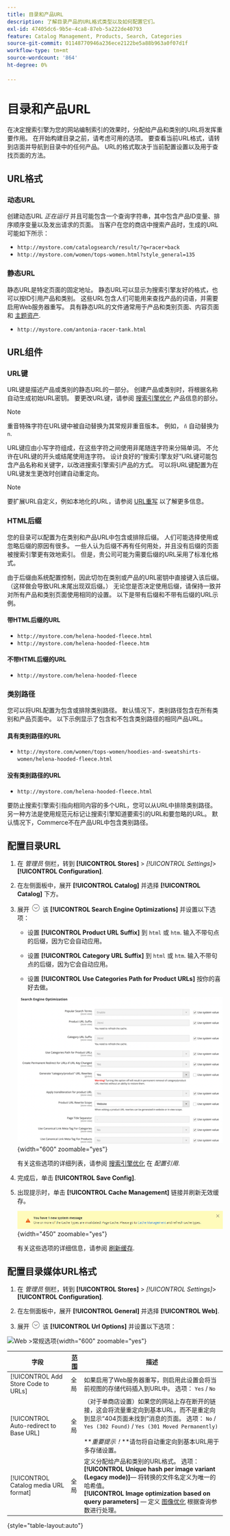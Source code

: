 ```yaml
---
title: 目录和产品URL
description: 了解目录产品的URL格式类型以及如何配置它们。
exl-id: 47405dc6-9b5e-4ca8-87eb-5a222de40793
feature: Catalog Management, Products, Search, Categories
source-git-commit: 01148770946a236ece2122be5a88b963a0f07d1f
workflow-type: tm+mt
source-wordcount: '864'
ht-degree: 0%

---
```


# 目录和产品URL

在决定搜索引擎为您的网站编制索引的效果时，分配给产品和类别的URL将发挥重要作用。 在开始构建目录之前，请考虑可用的选项。 要查看当前URL格式，请转到店面并导航到目录中的任何产品。 URL的格式取决于当前配置设置以及用于查找页面的方法。

## URL格式

### 动态URL

创建动态URL _正在运行_ 并且可能包含一个查询字符串，其中包含产品ID变量、排序顺序变量以及发出请求的页面。 当客户在您的商店中搜索产品时，生成的URL可能如下所示：

- `http://mystore.com/catalogsearch/result/?q=racer+back`
- `http://mystore.com/women/tops-women.html?style_general=135`

### 静态URL

静态URL是特定页面的固定地址。 静态URL可以显示为搜索引擎友好的格式，也可以按ID引用产品和类别。 这些URL包含人们可能用来查找产品的词语，并需要启用Web服务器重写。 具有静态URL的文件通常用于产品和类别页面、内容页面和 [主题资产](../content-design/theme-assets.md).

- `http://mystore.com/antonia-racer-tank.html`

## URL组件

### URL键

URL键是描述产品或类别的静态URL的一部分。 创建产品或类别时，将根据名称自动生成初始URL密钥。 要更改URL键，请参阅 [搜索引擎优化](product-search-engine-optimization.md) 产品信息的部分。

>[!NOTE]
>
>重音特殊字符在URL键中被自动替换为其常规非重音版本。 例如， `ñ` 自动替换为 `n`.

URL键应由小写字符组成，在这些字符之间使用非尾随连字符来分隔单词。 不允许在URL键的开头或结尾使用连字符。 设计良好的“搜索引擎友好”URL键可能包含产品名称和关键字，以改进搜索引擎索引产品的方式。 可以将URL键配置为在URL键发生更改时创建自动重定向。

>[!NOTE]
>
>要扩展URL自定义，例如本地化的URL，请参阅 [URL重写](../merchandising-promotions/url-rewrite.md) 以了解更多信息。

### HTML后缀

您的目录可以配置为在类别和产品URL中包含或排除后缀。 人们可能选择使用或忽略后缀的原因有很多。 一些人认为后缀不再有任何用处，并且没有后缀的页面被搜索引擎更有效地索引。 但是，贵公司可能为需要后缀的URL采用了标准化格式。

由于后缀由系统配置控制，因此切勿在类别或产品的URL密钥中直接键入该后缀。 （这样做会导致URL末尾出现双后缀。） 无论您是否决定使用后缀，请保持一致并对所有产品和类别页面使用相同的设置。 以下是带有后缀和不带有后缀的URL示例。

#### 带HTML后缀的URL

- `http://mystore.com/helena-hooded-fleece.html`
- `http://mystore.com/helena-hooded-fleece.htm`

#### 不带HTML后缀的URL

- `http://mystore.com/helena-hooded-fleece`

### 类别路径

您可以将URL配置为包含或排除类别路径。 默认情况下，类别路径包含在所有类别和产品页面中。 以下示例显示了包含和不包含类别路径的相同产品URL。

#### 具有类别路径的URL

- `http://mystore.com/women/tops-women/hoodies-and-sweatshirts-women/helena-hooded-fleece.html`

#### 没有类别路径的URL

- `http://mystore.com/helena-hooded-fleece.html`

要防止搜索引擎索引指向相同内容的多个URL，您可以从URL中排除类别路径。 另一种方法是使用规范元标记让搜索引擎知道要索引的URL和要忽略的URL。 默认情况下，Commerce不在产品URL中包含类别路径。

## 配置目录URL

1. 在 _管理员_ 侧栏，转到 **[!UICONTROL Stores]** > _[!UICONTROL Settings]_>**[!UICONTROL Configuration]**.

1. 在左侧面板中，展开 **[!UICONTROL Catalog]** 并选择 **[!UICONTROL Catalog]** 下方。

1. 展开 ![扩展选择器](../assets/icon-display-expand.png) 该 **[!UICONTROL Search Engine Optimizations]** 并设置以下选项：

   - 设置 **[!UICONTROL Product URL Suffix]** 到 `html` 或 `htm`. 输入不带句点的后缀，因为它会自动应用。

   - 设置 **[!UICONTROL Category URL Suffix]** 到 `html` 或 `htm`. 输入不带句点的后缀，因为它会自动应用。

   - 设置 **[!UICONTROL Use Categories Path for Product URLs]** 按你的喜好去做。

   ![搜索引擎优化](../configuration-reference/catalog/assets/catalog-search-engine-optimization.png){width="600" zoomable="yes"}

   有关这些选项的详细列表，请参阅 [搜索引擎优化](../configuration-reference/catalog/catalog.md#search-engine-optimization) 在 _配置引用_.

1. 完成后，单击 **[!UICONTROL Save Config]**.

1. 出现提示时，单击 **[!UICONTROL Cache Management]** 链接并刷新无效缓存。

   ![刷新缓存](./assets/msg-cache-management.png){width="450" zoomable="yes"}

   有关这些选项的详细信息，请参阅 [刷新缓存](../systems/cache-management.md#refresh-specific-caches).

## 配置目录媒体URL格式

1. 在 _管理员_ 侧栏，转到 **[!UICONTROL Stores]** > _[!UICONTROL Settings]_>**[!UICONTROL Configuration]**.

1. 在左侧面板中，展开 **[!UICONTROL General]** 并选择 **[!UICONTROL Web]**.

1. 展开 ![扩展选择器](../assets/icon-display-expand.png) 该 **[!UICONTROL Url Options]** 并设置以下选项：

![Web >常规选项](../configuration-reference/general/assets/web-url-options.png){width="600" zoomable="yes"}

| 字段 | [范围](../getting-started/websites-stores-views.md#scope-settings) | 描述 |
|--- |--- |--- |
| [!UICONTROL Add Store Code to URLs] | 全局 | 如果启用了Web服务器重写，则启用此设置会将当前视图的存储代码插入到URL中。 选项： `Yes` / `No` |
| [!UICONTROL Auto-redirect to Base URL] | 全局 | （对于单商店设置）如果您的网站上存在断开的链接，这会将流量重定向到基本URL，而不是重定向到显示“404页面未找到”消息的页面。 选项： `No` / `Yes (302 Found)` / `Yes (301 Moved Permanently)` <br /><br />**_重要提示！_**请勿将自动重定向到基本URL用于多存储设置。 |
| [!UICONTROL Catalog media URL format] | 全局 | 定义分配给产品和类别的URL格式。 选项： <br />**[!UICONTROL Unique hash per image variant (Legacy mode)]**— 将转换的文件名定义为唯一的哈希值。<br />**[!UICONTROL Image optimization based on query parameters]**  — 定义 [图像优化](../content-design/media-gallery-image-optimization.md) 根据查询参数进行处理。 |

{style="table-layout:auto"}
